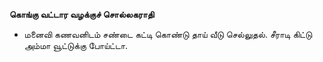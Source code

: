 **கொங்கு வட்டார வழக்குச் சொல்லகராதி**
- மனைவி கணவனிடம் சண்டை கட்டி கொண்டு தாய் வீடு செல்லுதல். சீராடி கிட்டு அம்மா வூட்டுக்கு போய்ட்டா.

